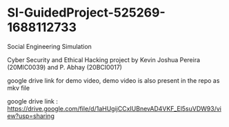 # SI-GuidedProject-525269-1688112733
Social Engineering Simulation


Cyber Security and Ethical Hacking project by Kevin Joshua Pereira (20MIC0039) and P. Abhay (20BCI0017)

google drive link for demo video, demo video is also present in the repo as mkv file

google drive link : https://drive.google.com/file/d/1aHUgijCCxIUBnevAD4VKF_El5suVDW93/view?usp=sharing
